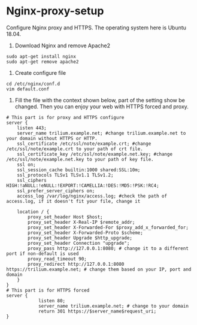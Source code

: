 # Nginx-proxy-setup
Configure Nginx proxy and HTTPS. The operating system here is Ubuntu 18.04.

1.  Download Nginx and remove Apache2

```text-plain
sudo apt-get install nginx
sudo apt-get remove apache2
```

1.  Create configure file

```text-plain
cd /etc/nginx/conf.d
vim default.conf
```

1.  Fill the file with the context shown below, part of the setting show be changed. Then you can enjoy your web with HTTPS forced and proxy.

```text-plain
# This part is for proxy and HTTPS configure
server {
    listen 443;
    server_name trilium.example.net; #change trilium.example.net to your domain without HTTPS or HTTP.
    ssl_certificate /etc/ssl/note/example.crt; #change /etc/ssl/note/example.crt to your path of crt file.
    ssl_certificate_key /etc/ssl/note/example.net.key; #change /etc/ssl/note/example.net.key to your path of key file.
    ssl on;
    ssl_session_cache builtin:1000 shared:SSL:10m;
    ssl_protocols TLSv1 TLSv1.1 TLSv1.2;
    ssl_ciphers HIGH:!aNULL:!eNULL:!EXPORT:!CAMELLIA:!DES:!MD5:!PSK:!RC4;
    ssl_prefer_server_ciphers on;
    access_log /var/log/nginx/access.log; #check the path of access.log, if it doesn't fit your file, change it
    
    location / {
        proxy_set_header Host $host;
        proxy_set_header X-Real-IP $remote_addr;
        proxy_set_header X-Forwarded-For $proxy_add_x_forwarded_for;
        proxy_set_header X-Forwarded-Proto $scheme;
        proxy_set_header Upgrade $http_upgrade;
        proxy_set_header Connection "upgrade";
        proxy_pass http://127.0.0.1:8080; # change it to a different port if non-default is used
        proxy_read_timeout 90;
        proxy_redirect http://127.0.0.1:8080 https://trilium.example.net; # change them based on your IP, port and domain
    }
}
# This part is for HTTPS forced
server {
            listen 80;
            server_name trilium.example.net; # change to your domain
            return 301 https://$server_name$request_uri;
}
```